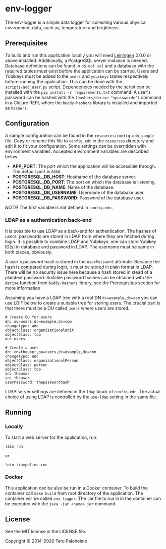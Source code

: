 env-logger
=======

The env-logger is a simple data logger for collecting various physical
environment data, such as, temperature and brightness.

## Prerequisites

To build and run this application locally you will need [Leiningen][] 2.0.0 or
above installed. Additionally, a PostgreSQL server instance
is needed. Database definitions can be found in `db-def.sql` and
a database with the required tables must exist before the application
can be started. Users and Yubikeys must be added to the `users` and `yubikeys`
tables respectively before running the application. This can be done
with the `scripts/add_user.py` script. Dependencies needed by the script can be installed
with the `pip install -r requirements.txt` command. A user's password can be
hashed with the `(hashers/derive "<password>")` command in a Clojure REPL where
the `buddy-hashers` library is installed and imported as `hashers`.

[leiningen]: https://github.com/technomancy/leiningen

## Configuration

A sample configuration can be found in the `resources/config.edn_sample` file.
Copy or rename this file to `config.edn` in the `resources` directory and edit
it to fit your configuration. Some settings can be overridden with environment
variables. Accepted environment variables are described below.
* __APP_PORT__: The port which the application will be accessible through.
The default port is `8080`.
* __POSTGRESQL_DB_HOST__: Hostname of the database server.
* __POSTGRESQL_DB_PORT__: The port on which the database is listening.
* __POSTGRESQL_DB_NAME__: Name of the database.
* __POSTGRESQL_DB_USERNAME__: Username of the database user.
* __POSTGRESQL_DB_PASSWORD__: Password of the database user.

_NOTE_! The first variable is not defined in `config.edn`.

### LDAP as a authentication back-end
It is possible to use LDAP as a back-end for authentication. The hashes of users'
passwords are stored in LDAP from where they are fetched during login. It is
possible to combine LDAP and Yubikeys: one can store Yubikey ID(s) in database
and password in LDAP. The username must be same in both places, obviously.

A user's password hash is stored in the `userPassword` attribute. Because the hash
is compared during login, it must be stored in plain format in LDAP. There will
be no security issue here because a hash stored in stead of a plaintext password.
Suitable password hashes can be obtained with the `derive` function from
`buddy-hashers` library, see the Prerequisites section for more information.

Assuming you have a LDAP tree with a root DN `dc=example,dc=com` you can use
LDIF below to create a suitable tree for storing users. The crucial part is that
there must be a OU called `users` where users are stored.

```
# Create OU for users
dn: ou=users,dc=example,dc=com
changetype: add
objectClass: organizationalUnit
objectClass: top
ou: users

# Create a user
dn: cn=theuser,ou=users,dc=example,dc=com
changetype: add
objectClass: organizationalPerson
objectClass: person
objectClass: top
sn: theuser
cn: theuser
userPassword: thepasswordhash
```

LDAP server settings are defined in the `ldap` block of `config.edn`. The actual
choice of using LDAP is controlled by the `use-ldap` setting in the same file.

## Running
### Locally
To start a web server for the application, run:

    lein run

or

    lein trampoline run

### Docker

This application can be also be run in a Docker container. To build the
container call `make build` from root directory of the application.
The container will be called `env-logger`. The .jar file to run in in the
container can be executed with the `java -jar <name>.jar` command.

## License

See the MIT license in the LICENSE file.

Copyright © 2014-2020 Tero Paloheimo
